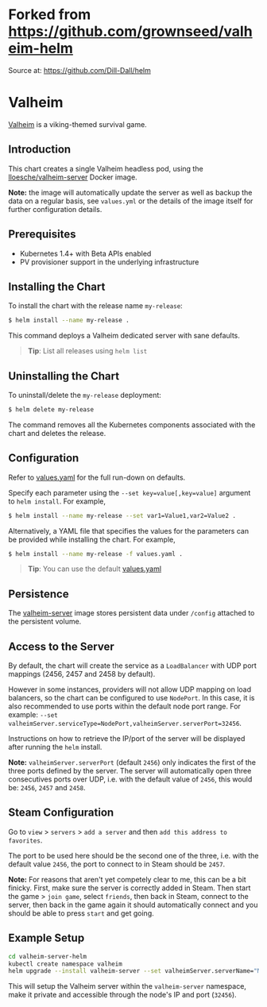 # Forked from https://github.com/grownseed/valheim-helm
Source at: https://github.com/Dill-Dall/helm

# Valheim

[Valheim](https://www.valheimgame.com/) is a viking-themed survival game.

## Introduction

This chart creates a single Valheim headless pod, using the [lloesche/valheim-server](https://github.com/lloesche/valheim-server-docker) Docker image.

**Note:** the image will automatically update the server as well as backup the data on a regular basis, see `values.yml` or the details of the image itself for further configuration details.

## Prerequisites

- Kubernetes 1.4+ with Beta APIs enabled
- PV provisioner support in the underlying infrastructure

## Installing the Chart

To install the chart with the release name `my-release`:

```bash
$ helm install --name my-release .
```

This command deploys a Valheim dedicated server with sane defaults.

> **Tip**: List all releases using `helm list`

## Uninstalling the Chart

To uninstall/delete the `my-release` deployment:

```bash
$ helm delete my-release
```

The command removes all the Kubernetes components associated with the chart and deletes the release.

## Configuration

Refer to [values.yaml](values.yaml) for the full run-down on defaults.

Specify each parameter using the `--set key=value[,key=value]` argument to `helm install`. For example,

```bash
$ helm install --name my-release --set var1=Value1,var2=Value2 .
```

Alternatively, a YAML file that specifies the values for the parameters can be provided while installing the chart. For example,

```bash
$ helm install --name my-release -f values.yaml .
```

> **Tip**: You can use the default [values.yaml](values.yaml)

## Persistence

The [valheim-server](https://github.com/lloesche/valheim-server-docker) image stores persistent data under `/config` attached to the persistent volume.

## Access to the Server

By default, the chart will create the service as a `LoadBalancer` with UDP port mappings (2456, 2457 and 2458 by default).

However in some instances, providers will not allow UDP mapping on load balancers, so the chart can be configured to use `NodePort`. In this case, it is also recommended to use ports within the default node port range. For example: `--set valheimServer.serviceType=NodePort,valheimServer.serverPort=32456`.

Instructions on how to retrieve the IP/port of the server will be displayed after running the `helm` install.

**Note:** `valheimServer.serverPort` (default `2456`) only indicates the first of the three ports defined by the server. The server will automatically open three consecutives ports over UDP, i.e. with the default value of `2456`, this would be: `2456`, `2457` and `2458`.

## Steam Configuration

Go to `view` > `servers` > `add a server` and then `add this address to favorites`.

The port to be used here should be the second one of the three, i.e. with the default value `2456`, the port to connect to in Steam should be `2457`.

**Note:** For reasons that aren't yet competely clear to me, this can be a bit finicky. First, make sure the server is correctly added in Steam. Then start the game > `join game`, select `friends`, then back in Steam, connect to the server, then back in the game again it should automatically connect and you should be able to press `start` and get going.

## Example Setup

```bash
cd valheim-server-helm
kubectl create namespace valheim
helm upgrade --install valheim-server --set valheimServer.serverName="My Valheim Server",valheimServer.worldName="My Valheim World",valheimServer.serverPass="password",valheimServer.serverPublic=0,valheimServer.serviceType=NodePort,valheimServer.serverPort=32456 --namespace valheim .
```

This will setup the Valheim server within the `valheim-server` namespace, make it private and accessible through the node's IP and port (`32456`).

